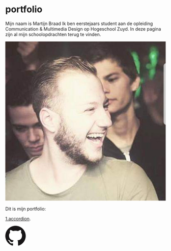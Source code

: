 # portfolio

Mijn naam is Martijn Braad
Ik ben eerstejaars student aan de opleiding Communication & Multimedia Design op Hogeschool Zuyd.
In deze pagina zijn al mijn schoolopdrachten terug te vinden.
<p><img src="me.jpg"></p>

Dit is mijn portfolio:

<p><a href="https://github.com/MartijnBraad/accordion-on-github-pages">1.accordion</a>.</p>

<p><a href="https://github.com/MartijnBraad"><img src="logo.png"></p>
  
